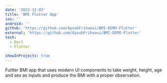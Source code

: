 ```yaml
---
date: '2022-12-03'
title: 'BMI Flutter App'
ios: ''
android: ''
github: 'https://github.com/AyoubFrihaoui/BMI-DEMO-Flutter'
external: 'https://github.com/AyoubFrihaoui/BMI-DEMO-Flutter'
tech:
  - Dart
  - Flutter

showInProjects: true
---
```


Fultter BMI app that uses modern UI components to take weight, height, age and sex as inputs and produce the BMI with a proper observation.
